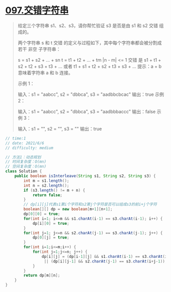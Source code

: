 

# [097.交错字符串](https://leetcode-cn.com/problems/interleaving-string/submissions/)

> 给定三个字符串 s1、s2、s3，请你帮忙验证 s3 是否是由 s1 和 s2 交错 组成的。
>
> 两个字符串 s 和 t 交错 的定义与过程如下，其中每个字符串都会被分割成若干 非空 子字符串：
>
> s = s1 + s2 + ... + sn
> t = t1 + t2 + ... + tm
> |n - m| <= 1
> 交错 是 s1 + t1 + s2 + t2 + s3 + t3 + ... 或者 t1 + s1 + t2 + s2 + t3 + s3 + ...
> 提示：a + b 意味着字符串 a 和 b 连接。
>
> 示例 1：
>
>
> 输入：s1 = "aabcc", s2 = "dbbca", s3 = "aadbbcbcac"
> 输出：true
> 示例 2：
>
> 输入：s1 = "aabcc", s2 = "dbbca", s3 = "aadbbbaccc"
> 输出：false
> 示例 3：
>
> 输入：s1 = "", s2 = "", s3 = ""
> 输出：true



```java
// time:1
// date: 2021/6/6
// difficulty: medium	

// 方法1：动态规划
// 时间复杂度：O(mn)
// 空间复杂度：O(mn)
class Solution {
    public boolean isInterleave(String s1, String s2, String s3) {
        int m = s1.length();
        int n = s2.length();
        if (s3.length() != m + n) {
            return false;
        }
        // dp[i][j]代表s1第i个字符和s2第j个字符是否可以组成s3的前i+j个字符
        boolean[][] dp = new boolean[m+1][n+1];
        dp[0][0] = true;
        for(int i=1; i<=m && s1.charAt(i-1) == s3.charAt(i-1); i++) {
            dp[i][0] = true;
        }
        for(int j=1; j<=n && s2.charAt(j-1) == s3.charAt(j-1); j++) {
            dp[0][j] = true;
        }
        for(int i=1;i<=m;i++) {
            for(int j=1;j<=n; j++) {
                dp[i][j] = (dp[i-1][j] && s1.charAt(i-1) == s3.charAt(i+j-1))
                 || (dp[i][j-1] && s2.charAt(j-1) == s3.charAt(i+j-1));
            }
        }
        return dp[m][n];
    }
}


```

